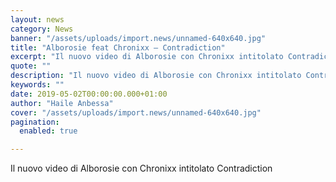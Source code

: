 ```yaml
---
layout: news
category: News
banner: "/assets/uploads/import.news/unnamed-640x640.jpg"
title: "Alborosie feat Chronixx – Contradiction"
excerpt: "Il nuovo video di Alborosie con Chronixx intitolato Contradiction  "
quote: ""
description: "Il nuovo video di Alborosie con Chronixx intitolato Contradiction  "
keywords: ""
date: 2019-05-02T00:00:00.000+01:00
author: "Haile Anbessa"
cover: "/assets/uploads/import.news/unnamed-640x640.jpg"
pagination:
  enabled: true

---
```


Il nuovo video di Alborosie con Chronixx intitolato Contradiction